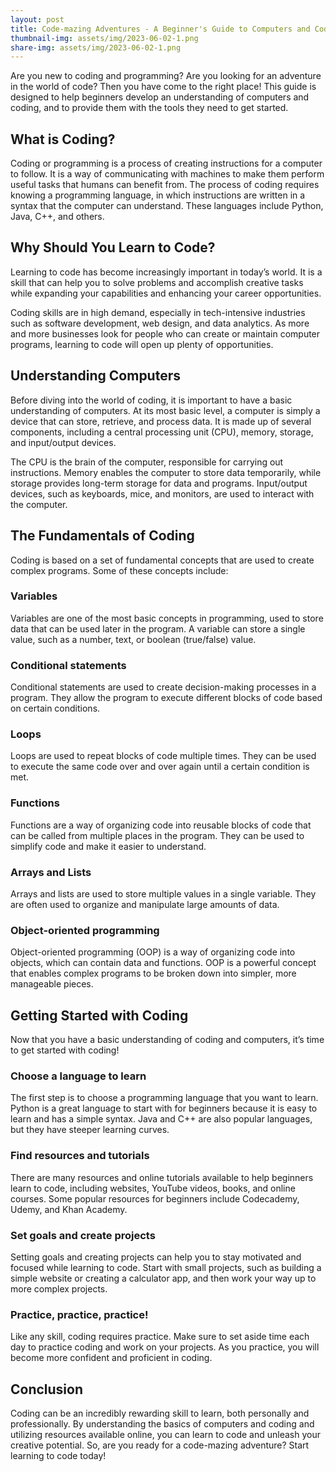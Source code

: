 ```yaml
---
layout: post
title: Code-mazing Adventures - A Beginner's Guide to Computers and Coding!
thumbnail-img: assets/img/2023-06-02-1.png
share-img: assets/img/2023-06-02-1.png
---
```


Are you new to coding and programming? Are you looking for an adventure in the world of code? Then you have come to the right place! This guide is designed to help beginners develop an understanding of computers and coding, and to provide them with the tools they need to get started.

## What is Coding?

Coding or programming is a process of creating instructions for a computer to follow. It is a way of communicating with machines to make them perform useful tasks that humans can benefit from. The process of coding requires knowing a programming language, in which instructions are written in a syntax that the computer can understand. These languages include Python, Java, C++, and others.

## Why Should You Learn to Code?

Learning to code has become increasingly important in today’s world. It is a skill that can help you to solve problems and accomplish creative tasks while expanding your capabilities and enhancing your career opportunities.

Coding skills are in high demand, especially in tech-intensive industries such as software development, web design, and data analytics. As more and more businesses look for people who can create or maintain computer programs, learning to code will open up plenty of opportunities.

## Understanding Computers

Before diving into the world of coding, it is important to have a basic understanding of computers. At its most basic level, a computer is simply a device that can store, retrieve, and process data. It is made up of several components, including a central processing unit (CPU), memory, storage, and input/output devices.

The CPU is the brain of the computer, responsible for carrying out instructions. Memory enables the computer to store data temporarily, while storage provides long-term storage for data and programs. Input/output devices, such as keyboards, mice, and monitors, are used to interact with the computer.

## The Fundamentals of Coding

Coding is based on a set of fundamental concepts that are used to create complex programs. Some of these concepts include:

### Variables

Variables are one of the most basic concepts in programming, used to store data that can be used later in the program. A variable can store a single value, such as a number, text, or boolean (true/false) value.

### Conditional statements

Conditional statements are used to create decision-making processes in a program. They allow the program to execute different blocks of code based on certain conditions.

### Loops

Loops are used to repeat blocks of code multiple times. They can be used to execute the same code over and over again until a certain condition is met.

### Functions

Functions are a way of organizing code into reusable blocks of code that can be called from multiple places in the program. They can be used to simplify code and make it easier to understand.

### Arrays and Lists

Arrays and lists are used to store multiple values in a single variable. They are often used to organize and manipulate large amounts of data.

### Object-oriented programming

Object-oriented programming (OOP) is a way of organizing code into objects, which can contain data and functions. OOP is a powerful concept that enables complex programs to be broken down into simpler, more manageable pieces.

## Getting Started with Coding

Now that you have a basic understanding of coding and computers, it’s time to get started with coding!

### Choose a language to learn

The first step is to choose a programming language that you want to learn. Python is a great language to start with for beginners because it is easy to learn and has a simple syntax. Java and C++ are also popular languages, but they have steeper learning curves.

### Find resources and tutorials

There are many resources and online tutorials available to help beginners learn to code, including websites, YouTube videos, books, and online courses. Some popular resources for beginners include Codecademy, Udemy, and Khan Academy.

### Set goals and create projects

Setting goals and creating projects can help you to stay motivated and focused while learning to code. Start with small projects, such as building a simple website or creating a calculator app, and then work your way up to more complex projects.

### Practice, practice, practice!

Like any skill, coding requires practice. Make sure to set aside time each day to practice coding and work on your projects. As you practice, you will become more confident and proficient in coding.

## Conclusion

Coding can be an incredibly rewarding skill to learn, both personally and professionally. By understanding the basics of computers and coding and utilizing resources available online, you can learn to code and unleash your creative potential. So, are you ready for a code-mazing adventure? Start learning to code today!
